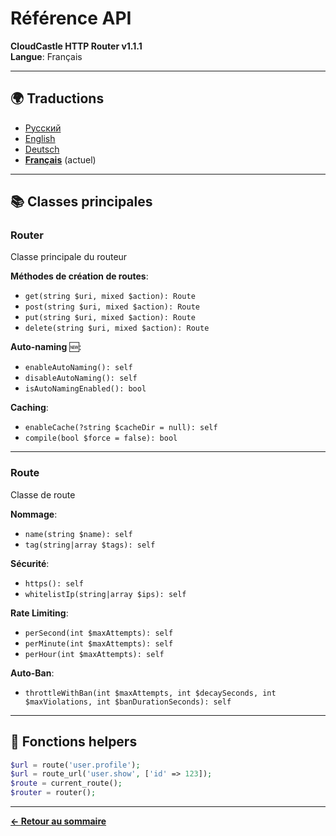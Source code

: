 # Référence API

**CloudCastle HTTP Router v1.1.1**  
**Langue**: Français

---

## 🌍 Traductions

- [Русский](../../ru/documentation/api-reference.md)
- [English](../../en/documentation/api-reference.md)
- [Deutsch](../../de/documentation/api-reference.md)
- **[Français](api-reference.md)** (actuel)

---

## 📚 Classes principales

### Router

Classe principale du routeur

**Méthodes de création de routes**:
- `get(string $uri, mixed $action): Route`
- `post(string $uri, mixed $action): Route`
- `put(string $uri, mixed $action): Route`
- `delete(string $uri, mixed $action): Route`

**Auto-naming** 🆕:
- `enableAutoNaming(): self`
- `disableAutoNaming(): self`
- `isAutoNamingEnabled(): bool`

**Caching**:
- `enableCache(?string $cacheDir = null): self`
- `compile(bool $force = false): bool`

---

### Route

Classe de route

**Nommage**:
- `name(string $name): self`
- `tag(string|array $tags): self`

**Sécurité**:
- `https(): self`
- `whitelistIp(string|array $ips): self`

**Rate Limiting**:
- `perSecond(int $maxAttempts): self`
- `perMinute(int $maxAttempts): self`
- `perHour(int $maxAttempts): self`

**Auto-Ban**:
- `throttleWithBan(int $maxAttempts, int $decaySeconds, int $maxViolations, int $banDurationSeconds): self`

---

## 🔧 Fonctions helpers

```php
$url = route('user.profile');
$url = route_url('user.show', ['id' => 123]);
$route = current_route();
$router = router();
```

---

**[← Retour au sommaire](README.md)**

